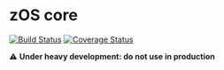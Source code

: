 # zOS core

[![Build Status](https://travis-ci.org/zeppelinos/core.svg?branch=master)](https://travis-ci.org/zeppelinos/core)
[![Coverage Status](https://coveralls.io/repos/github/zeppelinos/core/badge.svg?branch=feature%2Fsolidity-coverage)](https://coveralls.io/github/zeppelinos/core?branch=feature%2Fsolidity-coverage)

:warning: **Under heavy development: do not use in production**
